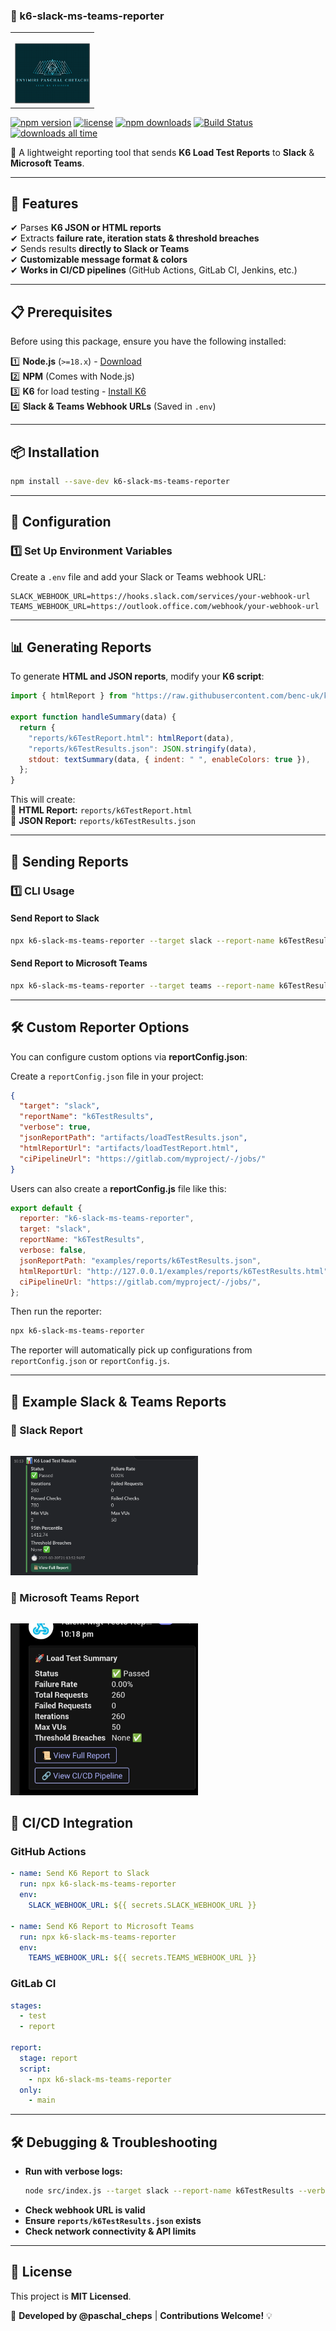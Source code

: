 ### **📖 k6-slack-ms-teams-reporter**

<table align="center"><tr><td align="center">
<img src="https://github.com/qaPaschalE/cypress-plugins/blob/main/assets/paschal%20logo%20(2).png?raw=true" alt="paschal Logo" style="max-width:120px;  margin-top:15px;"/>
</td></tr></table>

[![npm version](https://img.shields.io/npm/v/k6-slack-ms-teams-reporter)](https://www.npmjs.com/package/k6-slack-ms-teams-reporter) [![license](https://img.shields.io/npm/l/k6-slack-ms-teams-reporter)](https://github.com/qaPaschalE/k6-slack-ms-teams-reporter/blob/main/LICENSE) [![npm downloads](https://img.shields.io/npm/dt/k6-slack-ms-teams-reporter)](https://www.npmjs.com/package/k6-slack-ms-teams-reporter) [![Build Status](https://github.com/qaPaschalE/k6-slack-ms-teams-reporter/actions/workflows/build.yml/badge.svg)](https://github.com/qaPaschalE/k6-slack-ms-teams-reporter/actions/workflows/build.yml) [![downloads all time](https://img.shields.io/npm/dt/k6-slack-ms-teams-reporter.svg?style=flat&color=black&label=lifetime%20downloads)](https://www.npmjs.com/package/k6-slack-ms-teams-reporter)

🚀 A lightweight reporting tool that sends **K6 Load Test Reports** to **Slack** & **Microsoft Teams**.

---

## **📌 Features**

✔ Parses **K6 JSON or HTML reports**  
✔ Extracts **failure rate, iteration stats & threshold breaches**  
✔ Sends results **directly to Slack or Teams**  
✔ **Customizable message format & colors**  
✔ **Works in CI/CD pipelines** (GitHub Actions, GitLab CI, Jenkins, etc.)

---

## **📋 Prerequisites**

Before using this package, ensure you have the following installed:

1️⃣ **Node.js** (`>=18.x`) - [Download](https://nodejs.org/)  
2️⃣ **NPM** (Comes with Node.js)  
3️⃣ **K6** for load testing - [Install K6](https://k6.io/docs/getting-started/installation/)  
4️⃣ **Slack & Teams Webhook URLs** (Saved in `.env`)

---

## **📦 Installation**

```sh
npm install --save-dev k6-slack-ms-teams-reporter
```

---

## **🔧 Configuration**

### **1️⃣ Set Up Environment Variables**

Create a `.env` file and add your Slack or Teams webhook URL:

```
SLACK_WEBHOOK_URL=https://hooks.slack.com/services/your-webhook-url
TEAMS_WEBHOOK_URL=https://outlook.office.com/webhook/your-webhook-url
```

---

## **📊 Generating Reports**

To generate **HTML and JSON reports**, modify your **K6 script**:

```js
import { htmlReport } from "https://raw.githubusercontent.com/benc-uk/k6-reporter/main/dist/bundle.js";

export function handleSummary(data) {
  return {
    "reports/k6TestReport.html": htmlReport(data),
    "reports/k6TestResults.json": JSON.stringify(data),
    stdout: textSummary(data, { indent: " ", enableColors: true }),
  };
}
```

This will create:  
📜 **HTML Report:** `reports/k6TestReport.html`  
📜 **JSON Report:** `reports/k6TestResults.json`

---

## **🚀 Sending Reports**

### **1️⃣ CLI Usage**

#### **Send Report to Slack**

```sh
npx k6-slack-ms-teams-reporter --target slack --report-name k6TestResults
```

#### **Send Report to Microsoft Teams**

```sh
npx k6-slack-ms-teams-reporter --target teams --report-name k6TestResults
```

---

## **🛠️ Custom Reporter Options**

You can configure custom options via **reportConfig.json**:

Create a `reportConfig.json` file in your project:

```json
{
  "target": "slack",
  "reportName": "k6TestResults",
  "verbose": true,
  "jsonReportPath": "artifacts/loadTestResults.json",
  "htmlReportUrl": "artifacts/loadTestReport.html",
  "ciPipelineUrl": "https://gitlab.com/myproject/-/jobs/"
}
```

Users can also create a **reportConfig.js** file like this:

```js
export default {
  reporter: "k6-slack-ms-teams-reporter",
  target: "slack",
  reportName: "k6TestResults",
  verbose: false,
  jsonReportPath: "examples/reports/k6TestResults.json",
  htmlReportUrl: "http://127.0.0.1/examples/reports/k6TestResults.html",
  ciPipelineUrl: "https://gitlab.com/myproject/-/jobs/",
};
```

Then run the reporter:

```sh
npx k6-slack-ms-teams-reporter
```

The reporter will automatically pick up configurations from `reportConfig.json` or `reportConfig.js`.

---

## **📝 Example Slack & Teams Reports**

### **📌 Slack Report**

<img src="https://github.com/qaPaschalE/k6-slack-ms-teams-reporter/blob/main/assets/Slack.png?raw=true" alt="teams example" style="max-width:300px;  margin-top:15px;"/>

### **📌 Microsoft Teams Report**

<img src="https://github.com/qaPaschalE/k6-slack-ms-teams-reporter/blob/main/assets/teams.jpeg?raw=true" alt="teams example" style="max-width:300px;  margin-top:15px;"/>

## **📌 CI/CD Integration**

### **GitHub Actions**

```yaml
- name: Send K6 Report to Slack
  run: npx k6-slack-ms-teams-reporter
  env:
    SLACK_WEBHOOK_URL: ${{ secrets.SLACK_WEBHOOK_URL }}

- name: Send K6 Report to Microsoft Teams
  run: npx k6-slack-ms-teams-reporter
  env:
    TEAMS_WEBHOOK_URL: ${{ secrets.TEAMS_WEBHOOK_URL }}
```

### **GitLab CI**

```yaml
stages:
  - test
  - report

report:
  stage: report
  script:
    - npx k6-slack-ms-teams-reporter
  only:
    - main
```

---

## **🛠 Debugging & Troubleshooting**

- **Run with verbose logs:**
  ```sh
  node src/index.js --target slack --report-name k6TestResults --verbose
  ```
- **Check webhook URL is valid**
- **Ensure `reports/k6TestResults.json` exists**
- **Check network connectivity & API limits**

---

## **📜 License**

This project is **MIT Licensed**.

🚀 **Developed by @paschal_cheps** | **Contributions Welcome!** 💡
